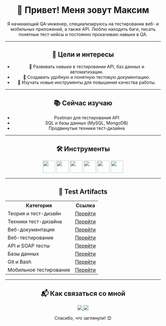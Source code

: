 <h1 align="center">👋 Привет! Меня зовут Максим</h1>

<p align="center">
Я начинающий QA-инженер, специализируюсь на тестировании веб- и мобильных приложений, а также API. Люблю находить баги, писать понятные тест-кейсы и постоянно прокачиваю навыки в QA.
</p>

---

<h2 align="center">🎯 Цели и интересы</h2>

<ul align="center">
  <li>🚀 Развивать навыки в тестировании API, баз данных и автоматизации.</li>
  <li>📝 Создавать удобную и понятную тестовую документацию.</li>
  <li>🔎 Изучать новые инструменты для повышения качества работы.</li>
</ul>

---

<h2 align="center">📚 Сейчас изучаю</h2>

<ul align="center">
  <li>Postman для тестирования API</li>
  <li>SQL и базы данных (MySQL, MongoDB)</li>
  <li>Продвинутые техники тест-дизайна</li>
</ul>

---

<h2 align="center">🛠 Инструменты</h2>

<p align="center">
  <img src="https://img.shields.io/badge/Postman-F44E1C?style=flat-square&logo=postman&logoColor=white" height="40"/>
  <img src="https://img.shields.io/badge/MySQL-4479A1?style=flat-square&logo=mysql&logoColor=white" height="40"/>
  <img src="https://img.shields.io/badge/MongoDB-47A248?style=flat-square&logo=mongodb&logoColor=white" height="40"/>
  <img src="https://img.shields.io/badge/Git-F05032?style=flat-square&logo=git&logoColor=white" height="40"/>
  <img src="https://img.shields.io/badge/Jira-0052CC?style=flat-square&logo=jira&logoColor=white" height="40"/>
  <img src="https://img.shields.io/badge/VS%20Code-007ACC?style=flat-square&logo=visual-studio-code&logoColor=white" height="40"/>
</p>

---

<h2 align="center">📂 Test Artifacts</h2>

<p align="center">
  <table align="center">
    <tr>
      <th>Категория</th>
      <th>Ссылка</th>
    </tr>
    <tr>
      <td>Теория и тест-дизайн</td>
      <td><a href="https://github.com/MaximKuznetcov/theory">Перейти</a></td>
    </tr>
    <tr>
      <td>Техники тест-дизайна</td>
      <td><a href="https://github.com/MaximKuznetcov/design">Перейти</a></td>
    </tr>
    <tr>
      <td>Веб-документация</td>
      <td><a href="https://github.com/MaximKuznetcov/docs">Перейти</a></td>
    </tr>
    <tr>
      <td>Веб-тестирование</td>
      <td><a href="https://github.com/MaximKuznetcov/Web">Перейти</a></td>
    </tr>
    <tr>
      <td>API и SOAP тесты</td>
      <td><a href="https://github.com/MaximKuznetcov/api">Перейти</a></td>
    </tr>
    <tr>
      <td>Базы данных</td>
      <td><a href="https://github.com/MaximKuznetcov/database">Перейти</a></td>
    </tr>
    <tr>
      <td>Git и Bash</td>
      <td><a href="https://github.com/MaximKuznetcov/git_bash">Перейти</a></td>
    </tr>
    <tr>
      <td>Мобильное тестирование</td>
      <td><a href="https://github.com/MaximKuznetcov/mobile-">Перейти</a></td>
    </tr>
  </table>
</p>

---

<h2 align="center">📬 Как связаться со мной</h2>

<p align="center">
  <a href="mailto:maksimkuznetcovqa@mail.ru">
    <img src="https://img.shields.io/badge/Email-D14836?style=flat-square&logo=gmail&logoColor=white"/>
  </a>
  <a href="https://t.me/JooMaks">
    <img src="https://img.shields.io/badge/Telegram-26A5E4?style=flat-square&logo=telegram&logoColor=white"/>
  </a>
</p>

<p align="center">Спасибо, что заглянули! 😊</p>